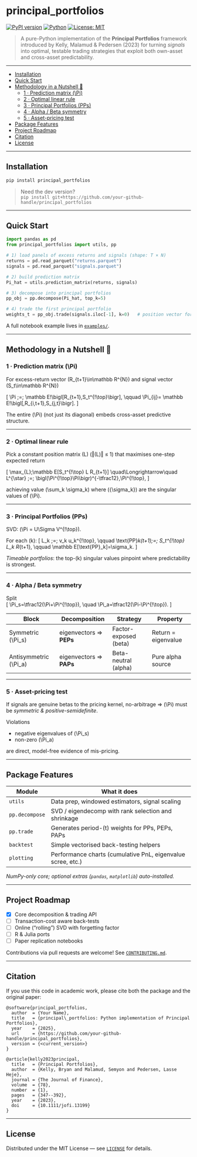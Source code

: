 # principal_portfolios <!-- omit in toc -->

[![PyPI version](https://img.shields.io/pypi/v/principal_portfolios.svg)](https://pypi.org/project/principal_portfolios)
[![Python](https://img.shields.io/pypi/pyversions/principal_portfolios.svg)](https://pypi.org/project/principal_portfolios)
[![License: MIT](https://img.shields.io/badge/License-MIT-yellow.svg)](#license)

> A pure-Python implementation of the **Principal Portfolios** framework introduced by Kelly, Malamud & Pedersen (2023) for turning *signals* into optimal, testable trading strategies that exploit both own-asset and cross-asset predictability.

---

- [Installation](#installation)
- [Quick Start](#quick-start)
- [Methodology in a Nutshell 📐](#methodology-in-a-nutshell-)
  - [1 · Prediction matrix \(\Pi\)](#1--prediction-matrix-pi)
  - [2 · Optimal linear rule](#2--optimal-linear-rule)
  - [3 · Principal Portfolios (PPs)](#3--principal-portfolios-pps)
  - [4 · Alpha / Beta symmetry](#4--alpha--beta-symmetry)
  - [5 · Asset-pricing test](#5--assetpricing-test)
- [Package Features](#package-features)
- [Project Roadmap](#project-roadmap)
- [Citation](#citation)
- [License](#license)

---

## Installation

```bash
pip install principal_portfolios
```

> Need the dev version?  
> `pip install git+https://github.com/your-github-handle/principal_portfolios`

---

## Quick Start

```python
import pandas as pd
from principal_portfolios import utils, pp

# 1) load panels of excess returns and signals (shape: T × N)
returns = pd.read_parquet("returns.parquet")
signals = pd.read_parquet("signals.parquet")

# 2) build prediction matrix
Pi_hat = utils.prediction_matrix(returns, signals)

# 3) decompose into principal portfolios
pp_obj = pp.decompose(Pi_hat, top_k=5)

# 4) trade the first principal portfolio
weights_t = pp_obj.trade(signals.iloc[-1], k=0)   # position vector for next period
```

A full notebook example lives in [`examples/`](examples/).

---

## Methodology in a Nutshell 📐

### 1 · Prediction matrix \(\Pi\)

For excess-return vector \(R_{t+1}\in\mathbb R^{N}\) and signal vector \(S_t\in\mathbb R^{N}\)

\[
\Pi \;=\; \mathbb E\!\bigl[R_{t+1}\,S_t^{\!\top}\bigr], \qquad
\Pi_{ij}= \mathbb E\!\bigl[\,R_{i,t+1}\,S_{j,t}\bigr].
\]

The entire \(\Pi\) (not just its diagonal) embeds cross-asset predictive structure.

---

### 2 · Optimal linear rule

Pick a constant position matrix \(L\) (‖\(L\)‖ ≤ 1) that maximises one-step expected return

\[
\max_{L}\;\mathbb E[S_t^{\!\top} L R_{t+1}]
\quad\Longrightarrow\quad
L^{\star} \;=\; \bigl(\Pi^{\!\top}\Pi\bigr)^{-\tfrac12}\,\Pi^{\!\top},
\]

achieving value \(\sum_k \sigma_k\) where \(\{\sigma_k\}\) are the singular values of \(\Pi\).

---

### 3 · Principal Portfolios (PPs)

SVD: \(\Pi = U\Sigma V^{\!\top}\).

For each \(k\):
\[
L_k \;=\; v_k u_k^{\!\top}, 
\qquad
\text{PP}_k(t+1)\;=\; S_t^{\!\top} L_k R_{t+1},
\qquad
\mathbb E[\text{PP}_k]=\sigma_k.
\]

*Timeable portfolios*: the top-\(k\) singular values pinpoint where predictability is strongest.

---

### 4 · Alpha / Beta symmetry

Split  
\[
\Pi_s=\tfrac12(\Pi+\Pi^{\!\top}),
\quad
\Pi_a=\tfrac12(\Pi-\Pi^{\!\top}).
\]

| Block | Decomposition | Strategy | Property |
|-------|---------------|----------|----------|
| Symmetric \(\Pi_s\) | eigenvectors ⇒ **PEPs** | Factor-exposed (beta) | Return = eigenvalue |
| Antisymmetric \(\Pi_a\) | eigenvectors ⇒ **PAPs** | Beta-neutral (alpha) | Pure alpha source |

---

### 5 · Asset-pricing test

If signals are genuine betas to the pricing kernel, no-arbitrage ⇒ \(\Pi\) must be *symmetric & positive-semidefinite*.

Violations  
* negative eigenvalues of \(\Pi_s\)  
* non-zero \(\Pi_a\)  

are direct, model-free evidence of mis-pricing.

---

## Package Features

| Module | What it does |
|--------|--------------|
| `utils` | Data prep, windowed estimators, signal scaling |
| `pp.decompose` | SVD / eigendecomp with rank selection and shrinkage |
| `pp.trade` | Generates period-\(t\) weights for PPs, PEPs, PAPs |
| `backtest` | Simple vectorised back-testing helpers |
| `plotting` | Performance charts (cumulative PnL, eigenvalue scree, etc.) |

*NumPy-only core; optional extras (`pandas`, `matplotlib`) auto-installed.*

---

## Project Roadmap

- [x] Core decomposition & trading API  
- [ ] Transaction-cost aware back-tests  
- [ ] Online (“rolling”) SVD with forgetting factor  
- [ ] R & Julia ports  
- [ ] Paper replication notebooks  

Contributions via pull requests are welcome! See [`CONTRIBUTING.md`](CONTRIBUTING.md).

---

## Citation

If you use this code in academic work, please cite both the package and the original paper:

```
@software{principal_portfolios,
  author  = {Your Name},
  title   = {principal\_portfolios: Python implementation of Principal Portfolios},
  year    = {2025},
  url     = {https://github.com/your-github-handle/principal_portfolios},
  version = {<current_version>}
}

@article{kelly2023principal,
  title   = {Principal Portfolios},
  author  = {Kelly, Bryan and Malamud, Semyon and Pedersen, Lasse Heje},
  journal = {The Journal of Finance},
  volume  = {78},
  number  = {1},
  pages   = {347--392},
  year    = {2023},
  doi     = {10.1111/jofi.13199}
}
```

---

## License

Distributed under the MIT License — see [`LICENSE`](LICENSE) for details.